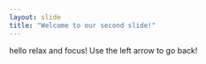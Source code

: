 ```yaml
---
layout: slide
title: "Welcome to our second slide!"
---
```

hello relax and focus!
Use the left arrow to go back!
